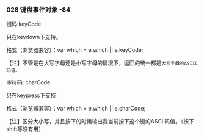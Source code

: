 ### 028 键盘事件对象   -84

键码:keyCode

只在keydown下支持。

格式（浏览器兼容）：var which = e.which || e.keyCode;

【注】不管是在大写字母还是小写字母的情况下，返回的统一都是`大写字母的ASIIC码值。`


字符码: charCode

只在keypress下支持

格式（浏览器兼容）：var which = e.which || e.charCode;

【注】区分大小写，并且按下的时候输出我当前按下这个键的ASCII码值。（按下shift等没有用）
                
                    